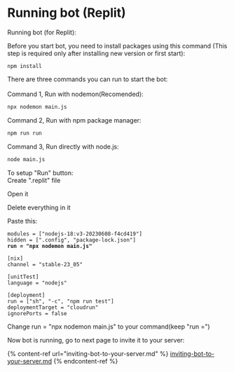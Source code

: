 # Running bot (Replit)

Running bot (for Replit):

Before you start bot, you need to install packages using this command (This step is required only after installing new version or first start):

```
npm install
```



There are three commands you can run to start the bot:\
\
Command 1, Run with nodemon(Recomended):

```bash
npx nodemon main.js
```

Command 2, Run with npm package manager:

```bash
npm run run
```

Command 3, Run directly with node.js:

```bash
node main.js
```

To setup "Run" button:\
Create ".replit" file

Open it

Delete everything in it

Paste this:

<pre><code>modules = ["nodejs-18:v3-20230608-f4cd419"]
hidden = [".config", "package-lock.json"]
<strong>run = "npx nodemon main.js"
</strong>
[nix]
channel = "stable-23_05"

[unitTest]
language = "nodejs"

[deployment]
run = ["sh", "-c", "npm run test"]
deploymentTarget = "cloudrun"
ignorePorts = false
</code></pre>

Change run = "npx nodemon main.js" to your command(keep "run =")

Now bot is running, go to next page to invite it to your server:

{% content-ref url="inviting-bot-to-your-server.md" %}
[inviting-bot-to-your-server.md](inviting-bot-to-your-server.md)
{% endcontent-ref %}
